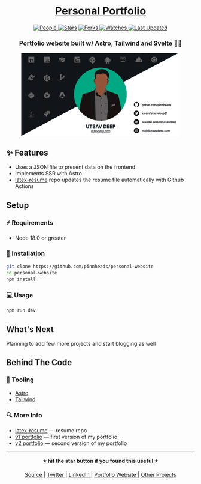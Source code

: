 <div align = "center">

<h1><a href="https://github.com/pinnheads/personal-website">Personal Portfolio</a></h1>

<a href="https://github.com/pinnheads/Personal-Portfolio-2.0/graphs/contributors">
<img alt="People" src="https://img.shields.io/github/contributors/pinnheads/personal-website?style=flat&color=ffaaf2&label=People"> </a>

<a href="https://github.com/pinnheads/personal-website/stargazers">
<img alt="Stars" src="https://img.shields.io/github/stars/pinnheads/personal-website?style=flat&color=98c379&label=Stars"></a>

<a href="https://github.com/pinnheads/personal-website/network/members">
<img alt="Forks" src="https://img.shields.io/github/forks/pinnheads/personal-website?style=flat&color=66a8e0&label=Forks"> </a>

<a href="https://github.com/pinnheads/personal-website/watchers">
<img alt="Watches" src="https://img.shields.io/github/watchers/pinnheads/personal-website?style=flat&color=f5d08b&label=Watches"> </a>

<a href="https://github.com/pinnheads/personal-website/pulse">
<img alt="Last Updated" src="https://img.shields.io/github/last-commit/pinnheads/personal-website?style=flat&color=e06c75&label="> </a>

<!-- TODO: Add tests and deployment badges here -->

<h3>Portfolio website built w/ Astro, Tailwind and Svelte 🎇🎉</h3>

<figure>
  <img src="src/assets/site-preview.png" width=1000 alt="repo-template in action">
  <br/>
</figure>

</div>

## ✨ Features

-   Uses a JSON file to present data on the frontend
-   Implements SSR with Astro
-   [latex-resume](https://github.com/pinnheads/latex-resume) repo updates the resume file automatically with Github Actions

## Setup

### ⚡ Requirements

-   Node 18.0 or greater

### 🚀 Installation

```bash
git clone https://github.com/pinnheads/personal-website
cd personal-website
npm install
```

### 💻 Usage

```bash
npm run dev
```

## What's Next

Planning to add few more projects and start blogging as well

## Behind The Code

### 🧰 Tooling

-   [Astro](https://astro.build/)
-   [Tailwind](https://tailwindcss.com/)

### 🔍 More Info

-   [latex-resume](https://github.com/pinnheads/latex-resume) —  resume repo
- [v1 portfolio](https://v1.utsavdeep.com) — first version of my  portfolio
- [v2 portfolio](https://v2.utsavdeep.com) — second version of my  portfolio
<hr>

<div align="center">

<strong>⭐ hit the star button if you found this useful ⭐</strong><br>

<a href="https://github.com/pinnheads/repo-template">Source</a>
| <a href="https://twitter.com/utsavdeep01" target="_blank">Twitter </a>
| <a href="https://linkedin.com/in/utsavdeep" target="_blank">LinkedIn </a>
| <a href="https://utsavdeep.com" target="_blank">Portfolio Website </a>
| <a href="https://utsavdeep.com/project" target="_blank">Other Projects </a>

</div>
